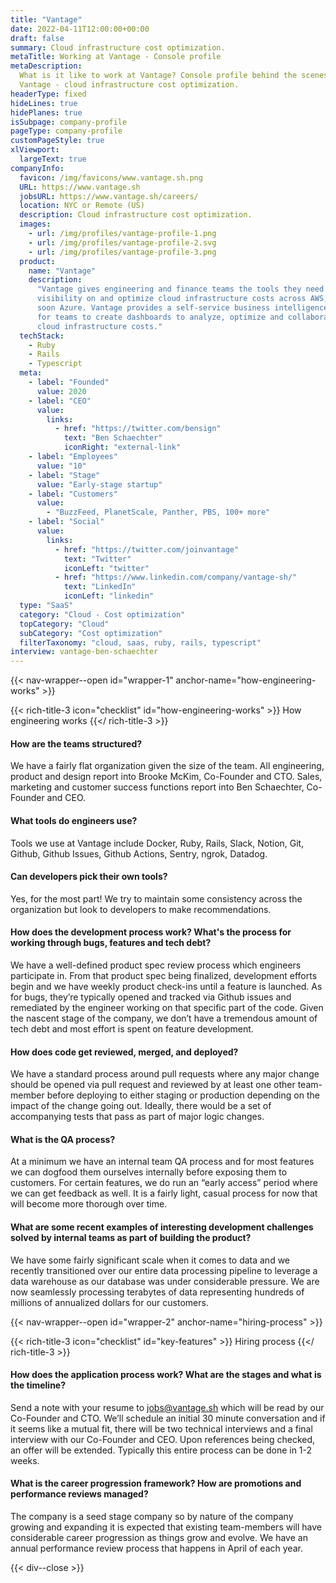 ```yaml
---
title: "Vantage"
date: 2022-04-11T12:00:00+00:00
draft: false
summary: Cloud infrastructure cost optimization.
metaTitle: Working at Vantage - Console profile
metaDescription:
  What is it like to work at Vantage? Console profile behind the scenes at
  Vantage - cloud infrastructure cost optimization.
headerType: fixed
hideLines: true
hidePlanes: true
isSubpage: company-profile
pageType: company-profile
customPageStyle: true
xlViewport:
  largeText: true
companyInfo:
  favicon: /img/favicons/www.vantage.sh.png
  URL: https://www.vantage.sh
  jobsURL: https://www.vantage.sh/careers/
  location: NYC or Remote (US)
  description: Cloud infrastructure cost optimization.
  images:
    - url: /img/profiles/vantage-profile-1.png
    - url: /img/profiles/vantage-profile-2.svg
    - url: /img/profiles/vantage-profile-3.png
  product:
    name: "Vantage"
    description:
      "Vantage gives engineering and finance teams the tools they need to get
      visibility on and optimize cloud infrastructure costs across AWS, GCP and
      soon Azure. Vantage provides a self-service business intelligence platform
      for teams to create dashboards to analyze, optimize and collaborate over
      cloud infrastructure costs."
  techStack:
    - Ruby
    - Rails
    - Typescript
  meta:
    - label: "Founded"
      value: 2020
    - label: "CEO"
      value:
        links:
          - href: "https://twitter.com/bensign"
            text: "Ben Schaechter"
            iconRight: "external-link"
    - label: "Employees"
      value: "10"
    - label: "Stage"
      value: "Early-stage startup"
    - label: "Customers"
      value:
        - "BuzzFeed, PlanetScale, Panther, PBS, 100+ more"
    - label: "Social"
      value:
        links:
          - href: "https://twitter.com/joinvantage"
            text: "Twitter"
            iconLeft: "twitter"
          - href: "https://www.linkedin.com/company/vantage-sh/"
            text: "LinkedIn"
            iconLeft: "linkedin"
  type: "SaaS"
  category: "Cloud - Cost optimization"
  topCategory: "Cloud"
  subCategory: "Cost optimization"
  filterTaxonomy: "cloud, saas, ruby, rails, typescript"
interview: vantage-ben-schaechter
---
```


{{< nav-wrapper--open id="wrapper-1" anchor-name="how-engineering-works" >}}

{{< rich-title-3 icon="checklist" id="how-engineering-works" >}} How engineering
works {{</ rich-title-3 >}}

#### How are the teams structured?

We have a fairly flat organization given the size of the team. All engineering,
product and design report into Brooke McKim, Co-Founder and CTO. Sales,
marketing and customer success functions report into Ben Schaechter, Co-Founder
and CEO.

#### What tools do engineers use?

Tools we use at Vantage include Docker, Ruby, Rails, Slack, Notion, Git, Github,
Github Issues, Github Actions, Sentry, ngrok, Datadog.

#### Can developers pick their own tools?

Yes, for the most part! We try to maintain some consistency across the
organization but look to developers to make recommendations.

#### How does the development process work? What's the process for working through bugs, features and tech debt?

We have a well-defined product spec review process which engineers participate
in. From that product spec being finalized, development efforts begin and we
have weekly product check-ins until a feature is launched. As for bugs, they’re
typically opened and tracked via Github issues and remediated by the engineer
working on that specific part of the code. Given the nascent stage of the
company, we don’t have a tremendous amount of tech debt and most effort is spent
on feature development.

#### How does code get reviewed, merged, and deployed?

We have a standard process around pull requests where any major change should be
opened via pull request and reviewed by at least one other team-member before
deploying to either staging or production depending on the impact of the change
going out. Ideally, there would be a set of accompanying tests that pass as part
of major logic changes.

#### What is the QA process?

At a minimum we have an internal team QA process and for most features we can
dogfood them ourselves internally before exposing them to customers. For certain
features, we do run an “early access” period where we can get feedback as well.
It is a fairly light, casual process for now that will become more thorough over
time.

#### What are some recent examples of interesting development challenges solved by internal teams as part of building the product?

We have some fairly significant scale when it comes to data and we recently
transitioned over our entire data processing pipeline to leverage a data
warehouse as our database was under considerable pressure. We are now seamlessly
processing terabytes of data representing hundreds of millions of annualized
dollars for our customers.

{{< nav-wrapper--open id="wrapper-2" anchor-name="hiring-process" >}}

{{< rich-title-3 icon="checklist" id="key-features" >}} Hiring process
{{</ rich-title-3 >}}

#### How does the application process work? What are the stages and what is the timeline?

Send a note with your resume to jobs@vantage.sh which will be read by our
Co-Founder and CTO. We’ll schedule an initial 30 minute conversation and if it
seems like a mutual fit, there will be two technical interviews and a final
interview with our Co-Founder and CEO. Upon references being checked, an offer
will be extended. Typically this entire process can be done in 1-2 weeks.

#### What is the career progression framework? How are promotions and performance reviews managed?

The company is a seed stage company so by nature of the company growing and
expanding it is expected that existing team-members will have considerable
career progression as things grow and evolve. We have an annual performance
review process that happens in April of each year.

{{< div--close >}}
